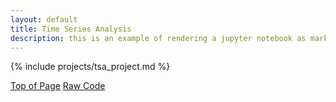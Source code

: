 ```yaml
---
layout: default
title: Time Series Analysis
description: this is an example of rendering a jupyter notebook as markdown on the page
---
```


{% include projects/tsa_project.md %}

<div class="btn-container flex-parent jc-center">
    <a href="#page-top" class="btn margin-right text-uppercase">Top of Page</a>
    <a href="" class="btn text-uppercase">Raw Code</a>
</div>